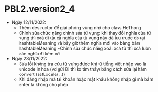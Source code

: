 # PBL2.version2_4
- Ngày 12/11/2022:
  + Thêm destructor để giải phóng vùng nhớ cho class HeThong
  + Chỉnh sửa chức năng chỉnh sửa từ vựng: khi thay đổi nghĩa 
  của từ vựng thì xoá đi tất cả nghĩa của từ vựng này đã lưu 
  trước đó tại hashtableMeaning và bây giờ thêm nghĩa mới vào
  bảng băm hashtableMeaning
  +Chỉnh sửa chức năng xoá: xoá từ thì xoá luôn các nghĩa đi kèm với
- Ngày 23/11/2022:
  + Sửa lỗi không tra cứu từ vựng được khi từ tiếng việt nhập vào là unicode in hoa 
  (vd gửi Đi thì ko tìm thấy) bằng cách sửa lại hàm convert (setLocale(...))
  + Khi đăng nhập mà tài khoản hoặc mật khẩu không nhập gì mà bấm enter là không
  cho phép
